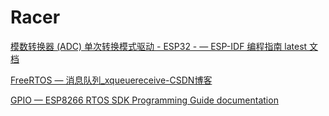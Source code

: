 # Racer

[模数转换器 (ADC) 单次转换模式驱动 - ESP32 - — ESP-IDF 编程指南 latest 文档](https://docs.espressif.com/projects/esp-idf/zh_CN/latest/esp32/api-reference/peripherals/adc_oneshot.html)

[FreeRTOS — 消息队列_xqueuereceive-CSDN博客](https://blog.csdn.net/zwl1584671413/article/details/80020601)

[GPIO — ESP8266 RTOS SDK Programming Guide documentation](https://docs.espressif.com/projects/esp8266-rtos-sdk/en/latest/api-reference/peripherals/gpio.html)